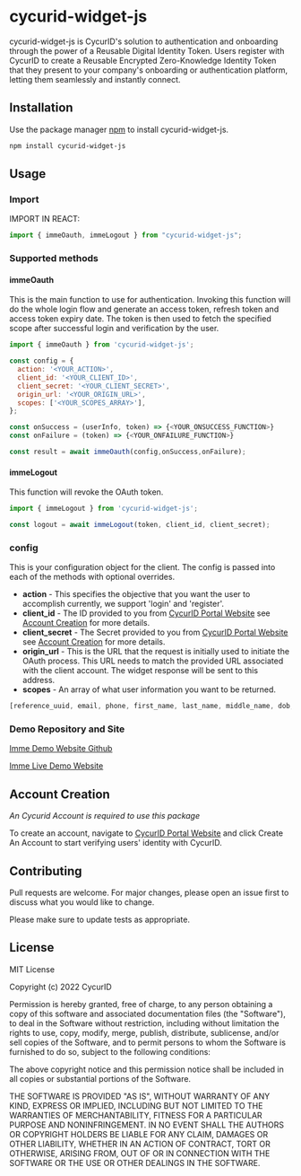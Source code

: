 # cycurid-widget-js

cycurid-widget-js is CycurID's solution to authentication and onboarding through the power of a Reusable Digital Identity Token. Users register with CycurID to create a Reusable Encrypted Zero-Knowledge Identity Token that they present to your company's onboarding or authentication platform, letting them seamlessly and instantly connect.

## Installation

Use the package manager [npm](https://www.npmjs.com/) to install cycurid-widget-js.

```bash
npm install cycurid-widget-js
```

## Usage

### Import
IMPORT IN REACT:
```javascript
import { immeOauth, immeLogout } from "cycurid-widget-js";
```

### Supported methods

#### immeOauth
This is the main function to use for authentication. Invoking this function will do the whole login flow and generate an access token, refresh token and access token expiry date. The token is then used to fetch the specified scope after successful login and verification by the user.
```javascript
import { immeOauth } from 'cycurid-widget-js';

const config = {
  action: '<YOUR_ACTION>',
  client_id: '<YOUR_CLIENT_ID>',
  client_secret: '<YOUR_CLIENT_SECRET>',
  origin_url: '<YOUR_ORIGIN_URL>',
  scopes: ['<YOUR_SCOPES_ARRAY>'],
};

const onSuccess = (userInfo, token) => {<YOUR_ONSUCCESS_FUNCTION>}
const onFailure = (token) => {<YOUR_ONFAILURE_FUNCTION>}

const result = await immeOauth(config,onSuccess,onFailure);
```
#### immeLogout
This function will revoke the OAuth token.
```javascript
import { immeLogout } from 'cycurid-widget-js';

const logout = await immeLogout(token, client_id, client_secret);
```

### config
This is your configuration object for the client. The config is passed into each of the methods with optional overrides.

- **action** - This specifies the objective that you want the user to accomplish currently, we support 'login' and 'register'. 
- **client_id** - The ID provided to you from [CycurID Portal Website](https://portal.cycurid.com/) see [Account Creation](#account-creation) for more details.
- **client_secret** - The Secret provided to you from [CycurID Portal Website](https://portal.cycurid.com/) see [Account Creation](#account-creation) for more details.
- **origin_url** - This is the URL that the request is initially used to initiate the OAuth process. This URL needs to match the provided URL associated with the client account. The widget response will be sent to this address.
-  **scopes** -  An array of what user information you want to be returned.
```javascript
[reference_uuid, email, phone, first_name, last_name, middle_name, dob, sex, nationality, address, address1, address2, city, state, zip, country, passport_number, passport_exp, passport_issuing, passport_issuing_country]
```
### Demo Repository and Site
[Imme Demo Website Github](https://github.com/Cycurid/Demo-Website)

[Imme Live Demo Website](https://imme-demo-website.vercel.app/)


## Account Creation
*An Cycurid Account is required to use this package*

To create an account, navigate to [CycurID Portal Website](https://portal.cycurid.com/) and click Create An Account to start verifying users' identity with CycurID. 

## Contributing
Pull requests are welcome. For major changes, please open an issue first to discuss what you would like to change.

Please make sure to update tests as appropriate.

## License
MIT License

Copyright (c) 2022 CycurID

Permission is hereby granted, free of charge, to any person obtaining a copy
of this software and associated documentation files (the "Software"), to deal
in the Software without restriction, including without limitation the rights
to use, copy, modify, merge, publish, distribute, sublicense, and/or sell
copies of the Software, and to permit persons to whom the Software is
furnished to do so, subject to the following conditions:

The above copyright notice and this permission notice shall be included in all
copies or substantial portions of the Software.

THE SOFTWARE IS PROVIDED "AS IS", WITHOUT WARRANTY OF ANY KIND, EXPRESS OR
IMPLIED, INCLUDING BUT NOT LIMITED TO THE WARRANTIES OF MERCHANTABILITY,
FITNESS FOR A PARTICULAR PURPOSE AND NONINFRINGEMENT. IN NO EVENT SHALL THE
AUTHORS OR COPYRIGHT HOLDERS BE LIABLE FOR ANY CLAIM, DAMAGES OR OTHER
LIABILITY, WHETHER IN AN ACTION OF CONTRACT, TORT OR OTHERWISE, ARISING FROM,
OUT OF OR IN CONNECTION WITH THE SOFTWARE OR THE USE OR OTHER DEALINGS IN THE
SOFTWARE.
